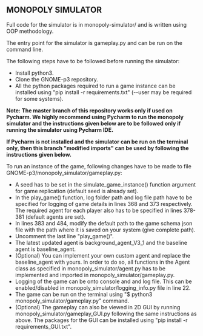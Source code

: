 ## MONOPOLY SIMULATOR

Full code for the simulator is in monopoly-simulator/ and is written using OOP methodology.

The entry point for the simulator is gameplay.py and can be run on the command line.

The following steps have to be followed before running the simulator:
* Install python3.
* Clone the GNOME-p3 repository.
* All the python packages required to run a game instance can be installed using "pip install -r requirements.txt" (--user may be required for some systems).

**Note: The master branch of this repository works only if used on Pycharm. We highly recommend using Pycharm to run the monopoly simulator and the instructions given below are to be followed only if running the simulator using Pycharm IDE.** 

**If Pycharm is not installed and the simulator can be run on the terminal only, then this branch "modified imports" can be used by following the instructions given below.**


To run an instance of the game, following changes have to be made to file GNOME-p3/monopoly_simulator/gameplay.py:
* A seed has to be set in the simulate_game_instance() function argument for game replication (default seed is already set).
* In the play_game() function, log folder path and log file path have to be specified for logging of game details in lines 368 and 373 respectively. 
The required agent for each player also has to be specified in lines 378-381 (default agents are set).
* In lines 383 and 484, modify the default path to the game schema json file with the path where it is saved on your system (give complete path).
* Uncomment the last line "play_game()".
* The latest updated agent is background_agent_V3_1 and the baseline agent is baseline_agent.
* (Optional) You can implement your own custom agent and replace the baseline_agent with yours. In order to do so, 
all functions in the Agent class as specified in monopoly_simulator/agent.py has to be implemented and imported in monopoly_simulator/gameplay.py.
* Logging of the game can be onto console and and log file. This can be enabled/disabled in monopoly_simulator/logging_info.py file in line 22.
* The game can be run on the terminal using "$ python3 monopoly_simulator/gameplay.py" command.
* (Optional) The gameplay can also be viewed in 2D GUI by running monopoly_simulator/gameplay_GUI.py following the same instructions as above. 
The packages for the GUI can be installed using "pip install -r requirements_GUI.txt".
